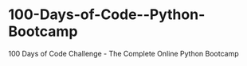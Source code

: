 # 100-Days-of-Code--Python-Bootcamp
100 Days of Code Challenge - The Complete Online Python Bootcamp 
